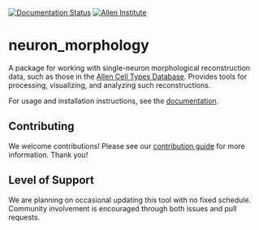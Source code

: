 [![Documentation Status](https://readthedocs.org/projects/neuron-morphology/badge/?version=latest)](https://neuron-morphology.readthedocs.io/en/latest/?badge=latest) [![Allen Institute](https://circleci.com/gh/AllenInstitute/neuron_morphology.svg?style=svg)](https://app.circleci.com/pipelines/github/AllenInstitute/neuron_morphology)

neuron_morphology
=================

A package for working with single-neuron morphological reconstruction data, such as those in the [Allen Cell Types Database](https://celltypes.brain-map.org/). Provides tools for processing, visualizing, and analyzing such reconstructions.

For usage and installation instructions, see the [documentation](https://neuron-morphology.readthedocs.io/en/latest/).

Contributing
------------
We welcome contributions! Please see our [contribution guide](CONTRIBUTING.md) for more information. Thank you!

Level of Support
----------------
We are planning on occasional updating this tool with no fixed schedule. Community involvement is encouraged through both issues and pull requests.

